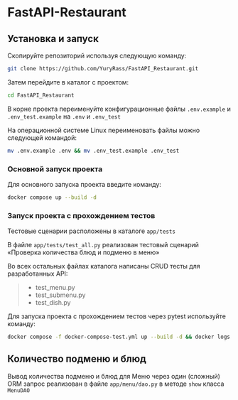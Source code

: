 # FastAPI-Restaurant
## Установка и запуск

Скопируйте репозиторий используя следующую команду:

```bash
git clone https://github.com/YuryRass/FastAPI_Restaurant.git
```

Затем перейдите в каталог с проектом:

```bash
cd FastAPI_Restaurant
```

В корне проекта переименуйте конфигурационные файлы `.env.example` и `.env_test.example` на `.env` и `.env_test`

На операционной системе Linux переименовать файлы можно следующей командой:

```bash
mv .env.example .env && mv .env_test.example .env_test
```
### Основной запуск проекта

Для основного запуска проекта введите команду:


```bash
docker compose up --build -d
```
### Запуск проекта с прохождением тестов

Тестовые сценарии расположены в каталоге `app/tests`

В файле `app/tests/test_all.py` реализован тестовый сценарий «Проверка количества блюд и подменю в меню»

Во всех остальных файлах каталога написаны CRUD тесты для разработанных API:
> * test_menu.py
> * test_submenu.py
> * test_dish.py

Для запуска проекта с прохождением тестов через pytest используйте команду:

```bash
docker compose -f docker-compose-test.yml up --build -d && docker logs --follow test_rest_app && docker compose -f docker-compose-test.yml down -v
```

## Количество подменю и блюд

Вывод количества подменю и блюд для Меню через один (сложный) ORM запрос реализован в файле `app/menu/dao.py` в методе `show` класса `MenuDAO`